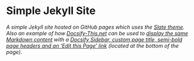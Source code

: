 # Simple Jekyll Site

_A simple Jekyll site hosted on GitHub pages which uses the [Slate theme](https://github.com/pages-themes/slate). Also an example of how [Docsify-This.net](https://docsify-this.net) can be used to [display the same Markdown content](https://github.com/paulhibbitts/simple-jekyll-site/blob/main/index.md) with a [Docsify Sidebar, custom page title, semi-bold page headers and an ‘Edit this Page’ link](https://docsify-this.net/?basePath=https://raw.githubusercontent.com/paulhibbitts/simple-jekyll-site/main&homepage=index.md&sidebar=true&maxLevel=3&page-title=My%20Open%20Publishing%20Space#/) (located at the bottom of the page)._